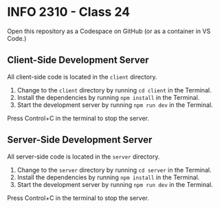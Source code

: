 # INFO 2310 - Class 24

Open this repository as a Codespace on GitHub (or as a container in VS Code.)

## Client-Side Development Server

All client-side code is located in the `client` directory.

1. Change to the `client` directory by running `cd client` in the Terminal.
2. Install the dependencies by running `npm install` in the Terminal.
3. Start the development server by running `npm run dev` in the Terminal.

Press Control+C in the terminal to stop the server.

## Server-Side Development Server

All server-side code is located in the `server` directory.

1. Change to the `server` directory by running `cd server` in the Terminal.
2. Install the dependencies by running `npm install` in the Terminal.
3. Start the development server by running `npm run dev` in the Terminal.

Press Control+C in the terminal to stop the server.
